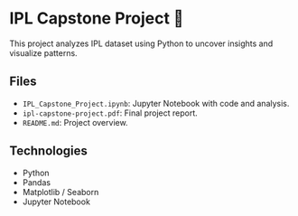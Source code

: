 # IPL Capstone Project 🏏

This project analyzes IPL dataset using Python to uncover insights and visualize patterns.

## Files
- `IPL_Capstone_Project.ipynb`: Jupyter Notebook with code and analysis.
- `ipl-capstone-project.pdf`: Final project report.
- `README.md`: Project overview.

## Technologies
- Python
- Pandas
- Matplotlib / Seaborn
- Jupyter Notebook

